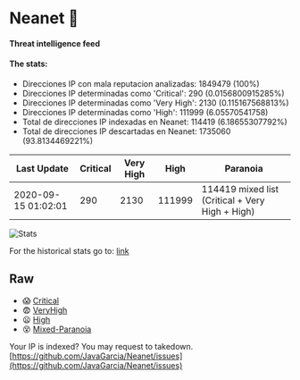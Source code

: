 # Neanet :hocho:
#### Threat intelligence feed
#### The stats:

- Direcciones IP con mala reputacion analizadas: 1849479 (100%)
- Direcciones IP determinadas como 'Critical':  290 (0.0156800915285%)
- Direcciones IP determinadas como 'Very High':  2130 (0.115167568813%)
- Direcciones IP determinadas como 'High':  111999 (6.05570541758)
- Total de direcciones IP indexadas en Neanet:  114419 (6.18655307792%)
- Total de direcciones IP descartadas en Neanet:  1735060 (93.8134469221%)

| Last Update | Critical | Very High | High | Paranoia |
| --- | --- | --- | --- | --- |
| 2020-09-15 01:02:01 | 290 | 2130 | 111999 | 114419 mixed list (Critical + Very High + High)|

![Stats](https://docs.google.com/spreadsheets/d/e/2PACX-1vSnaNMIXVabIpDJjufMlzH7poXnshF3mgd8Is1g9ytUEzVsP5my4Trn8f-xkoLLQ38xpL3HtmUexLo6/pubchart?oid=501124687&format=image)

For the historical stats go to: [link](/stats.csv)
## Raw
- :scream: [Critical](https://raw.githubusercontent.com/JavaGarcia/Neanet/master/blacklists/neanet_critical.txt)
- :fearful: [VeryHigh](https://raw.githubusercontent.com/JavaGarcia/Neanet/master/blacklists/neanet_veryHigh.txtt)
- :frowning: [High](https://raw.githubusercontent.com/JavaGarcia/Neanet/master/blacklists/neanet_high.txt)
- :dizzy_face: [Mixed-Paranoia](https://raw.githubusercontent.com/JavaGarcia/Neanet/master/blacklists/neanet_all.txt)


Your IP is indexed? You may request to takedown. [https://github.com/JavaGarcia/Neanet/issues](https://github.com/JavaGarcia/Neanet/issues)


























































































































































































































































































































































































































































































































































































































































































































































































































